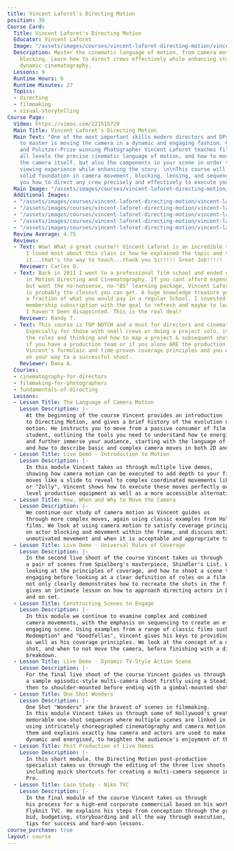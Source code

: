 ```yaml
---
title: Vincent Laforet's Directing Motion
position: 36
Course Card:
  Title: Vincent Laforet's Directing Motion
  Educator: Vincent Laforet
  Image: "/assets/images/courses/vincent-laforet-directing-motion/vincent-laforet-directing-motion.jpg"
  Description: Master the cinematic language of motion, from camera movement to scene
    blocking. Learn how to direct crews effectively while enhancing story through
    dynamic cinematography.
  Lessons: 9
  Runtime Hours: 6
  Runtime Minutes: 27
  Topics:
  - directing
  - filmmaking
  - visual-storytelling
Course Page:
  Video: https://vimeo.com/221515729
  Main Title: Vincent Laforet's Directing Motion
  Main Text: "One of the most important skills modern directors and DPs are required
    to master is moving the camera in a dynamic and engaging fashion. Commercial Director
    and Pulitzer-Prize winning Photographer Vincent Laforet teaches filmmakers of
    all levels the precise cinematic language of motion, and how to move not only
    the camera itself, but also the components in your scene in order to bring a richer
    viewing experience while enhancing the story. \n\nThis course will give you a
    solid foundation in camera movement, blocking, lensing, and sequencing, and show
    you how to direct any crew precisely and effectively to execute your vision."
  Main Image: "/assets/images/courses/vincent-laforet-directing-motion/vincent-laforet-directing-motion-1.jpg"
  Additional Images:
  - "/assets/images/courses/vincent-laforet-directing-motion/vincent-laforet-directing-motion-2.jpg"
  - "/assets/images/courses/vincent-laforet-directing-motion/vincent-laforet-directing-motion-3.jpg"
  - "/assets/images/courses/vincent-laforet-directing-motion/vincent-laforet-directing-motion-4.jpg"
  - "/assets/images/courses/vincent-laforet-directing-motion/vincent-laforet-directing-motion-5.jpg"
  - "/assets/images/courses/vincent-laforet-directing-motion/vincent-laforet-directing-motion-6.jpg"
  Review Average: 4.75
  Reviews:
  - Text: Wow! What a great course!! Vincent Laforet is an incredible teacher!!! What
      I loved most about this class is how he explained the topic and them demoed
      it...that's the way to teach...thank you Sir!!!! Great Job!!!!!
    Reviewer: Carlos O.
  - Text: Back in 2011 I went to a professional film school and ended up with a Diploma
      in Motion Directing and Cinematography. If you cant afford expensive film school
      but want the no-nonsense, no-"BS" learning package, Vincent Laforet's course
      is probably the closest you can get. A huge knowledge treasure you can get for
      a fraction of what you would pay in a regular School. I invested in a one year
      membership subscription with the goal to refresh and maybe to learn new stuff.
      I haven't been disapointed. This is the real deal!
    Reviewer: Randy T.
  - Text: This course is TOP NOTCH and a must for directors and cinematographers.
      Especially for those with small crews or doing a project solo, it goes over
      the roles and thinking and how to map a project & subsequent shots out regardless
      if you have a production team or if you alone ARE the production team. Follow
      Vincent's formulaic and time-proven coverage principles and you will be well
      on your way to a successful shoot.
    Reviewer: Dana A.
  Courses:
  - cinematography-for-directors
  - filmmaking-for-photographers
  - fundamentals-of-directing
  Lessons:
  - Lesson Title: The Language of Camera Motion
    Lesson Description: |-
      At the beginning of the course Vincent provides an introduction
      to Directing Motion, and gives a brief history of the evolution of cinematic
      motion. He instructs you to move from a passive consumer of film to an active
      student, outlining the tools you need to understand how to energise the frame
      and further immerse your audience, starting with the language of camera motion
      and how to describe basic and complex camera moves in both 2D and 3D space.
  - Lesson Title: Live Demo - Introduction to Motion
    Lesson Description: |-
      In this module Vincent takes us through multiple live demos,
      showing how camera motion can be executed to add depth to your film. From simple
      moves like a slide to reveal to complex coordinated movements like a zoom-dolly
      or "Zolly", Vincent shows how to execute these moves perfectly on both Hollywood
      level production equipment as well as a more accessible alternative.
  - Lesson Title: How, When and Why to Move the Camera
    Lesson Description: |-
      We continue our study of camera motion as Vincent guides us
      through more complex moves, again using classic examples from Hollywood's greatest
      films. We look at using camera motion to satisfy coverage principles, touch
      on actor blocking and movement within the frame, and discuss motivated versus
      unmotivated movement and when it is acceptable and appropriate to use the latter.
  - Lesson Title: Live Demo - Universal Rules of Coverage
    Lesson Description: |-
      In the second live shoot of the course Vincent takes us through
      a pair of scenes from Spielberg's masterpiece, Shindler's List. We start by
      looking at the principles of coverage, and how to shoot a scene to make it more
      engaging before looking at a clear definition of roles on a film set. Vincent
      not only clearly demonstrates how to recreate the shots in the film, but also
      gives an intimate lesson on how to approach directing actors in both pre-production
      and on set.
  - Lesson Title: Constructing Scenes to Engage
    Lesson Description: |-
      In this module we continue to examine complex and combined
      camera movements, with the emphasis on sequencing to create an effective and
      engaging scene. Using examples from a range of classic films such as "The Shawshank
      Redemption" and "Goodfellas", Vincent gives his keys to providing a rich frame,
      as well as his coverage principles. We look at the concept of a moving master
      shot, and when to not move the camera, before finishing with a director's script
      breakdown.
  - Lesson Title: Live Demo - Dynamic TV-Style Action Scene
    Lesson Description: |-
      For the final live shoot of the course Vincent guides us through
      a sample episodic-style multi-camera shoot firstly using a Steadicam stabilizer,
      then to shoulder-mounted before ending with a gimbal-mounted shot.
  - Lesson Title: One Shot Wonders
    Lesson Description: |-
      One Shot "Wonders" are the bravest of scenes in filmmaking.
      In this module Vincent takes us through some of Hollywood's greatest and most
      memorable one-shot sequences where multiple scenes are linked in a single take,
      using intricately choreographed cinematography and camera motion. He deconstructs
      them and explains exactly how camera and actors are used to make every frame
      dynamic and energised, to heighten the audience's enjoyment of the piece.
  - Lesson Title: Post Production of Live Demos
    Lesson Description: |-
      In this short module, the Directing Motion post-production
      specialist takes us through the editing of the three live shoots from the course,
      including quick shortcuts for creating a multi-camera sequence in Adobe Premiere
      Pro.
  - Lesson Title: Case Study - Nike TVC
    Lesson Description: |-
      In the final module of the course Vincent takes us through
      his process for a high-end corporate commercial based on his work on the Nike
      Flyknit TVC. He explains his steps from conception through the proposal and
      bid, budgeting, storyboarding and all the way through execution, sharing his
      tips for success and hard-won lessons.
course_purchase: true
layout: course
---
```


